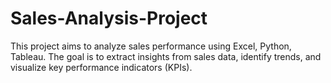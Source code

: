 # Sales-Analysis-Project
This project aims to analyze sales performance using Excel, Python, Tableau. The goal is to extract insights from sales data, identify trends, and visualize key performance indicators (KPIs).
